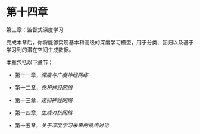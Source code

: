 # 第十四章

第三章：监督式深度学习

完成本章后，你将能够实现基本和高级的深度学习模型，用于分类、回归以及基于学习到的潜在空间生成数据。

本章包括以下章节：

+   第十一章，*深度与广度神经网络*

+   第十二章，*卷积神经网络*

+   第十三章，*递归神经网络*

+   第十四章，*生成对抗网络*

+   第十五章，*关于深度学习未来的最终讨论*
